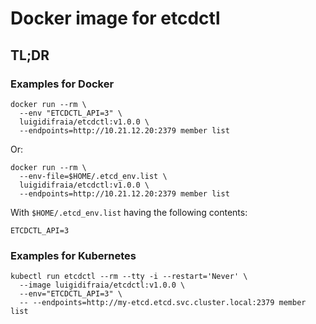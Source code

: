 # Docker image for etcdctl

## TL;DR

### Examples for Docker

```
docker run --rm \
  --env "ETCDCTL_API=3" \
  luigidifraia/etcdctl:v1.0.0 \
  --endpoints=http://10.21.12.20:2379 member list
```

Or:

```
docker run --rm \
  --env-file=$HOME/.etcd_env.list \
  luigidifraia/etcdctl:v1.0.0 \
  --endpoints=http://10.21.12.20:2379 member list
```

With `$HOME/.etcd_env.list` having the following contents:

```
ETCDCTL_API=3
```

### Examples for Kubernetes

```
kubectl run etcdctl --rm --tty -i --restart='Never' \
  --image luigidifraia/etcdctl:v1.0.0 \
  --env="ETCDCTL_API=3" \
  -- --endpoints=http://my-etcd.etcd.svc.cluster.local:2379 member list
```
